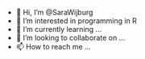 - 👋 Hi, I’m @SaraWijburg
- 👀 I’m interested in programming in R
- 🌱 I’m currently learning ...
- 💞️ I’m looking to collaborate on ...
- 📫 How to reach me ...

<!---
SaraWijburg/SaraWijburg is a ✨ special ✨ repository because its `README.md` (this file) appears on your GitHub profile.
You can click the Preview link to take a look at your changes.
--->
